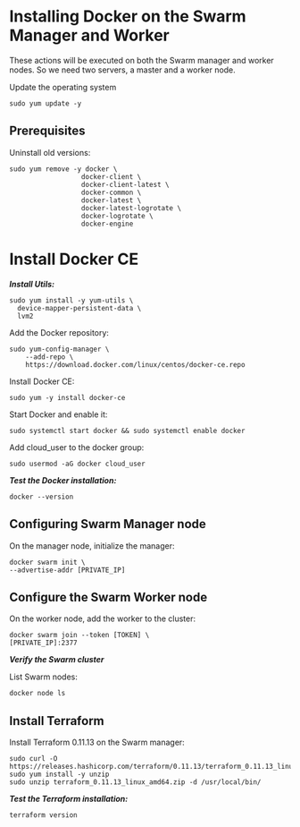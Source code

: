 # Installing Docker on the Swarm Manager and Worker

These actions will be executed on both the Swarm manager and worker nodes. So we need two servers, a master and a worker node.

Update the operating system

```
sudo yum update -y
```

## Prerequisites

Uninstall old versions:

````
sudo yum remove -y docker \
                  docker-client \
                  docker-client-latest \
                  docker-common \
                  docker-latest \
                  docker-latest-logrotate \
                  docker-logrotate \
                  docker-engine
````

# Install Docker CE

***Install Utils:***

````
sudo yum install -y yum-utils \
  device-mapper-persistent-data \
  lvm2
````

Add the Docker repository:

````
sudo yum-config-manager \
    --add-repo \
    https://download.docker.com/linux/centos/docker-ce.repo
````

Install Docker CE:

````
sudo yum -y install docker-ce
````

Start Docker and enable it:

````
sudo systemctl start docker && sudo systemctl enable docker
````

Add cloud_user to the docker group:

````
sudo usermod -aG docker cloud_user
````

***Test the Docker installation:***

````
docker --version
````

## Configuring Swarm Manager node
On the manager node, initialize the manager:

````
docker swarm init \
--advertise-addr [PRIVATE_IP]
````

## Configure the Swarm Worker node

On the worker node, add the worker to the cluster:

````
docker swarm join --token [TOKEN] \
[PRIVATE_IP]:2377
````

***Verify the Swarm cluster***

List Swarm nodes:

````
docker node ls
````

## Install Terraform

Install Terraform 0.11.13 on the Swarm manager:

````
sudo curl -O https://releases.hashicorp.com/terraform/0.11.13/terraform_0.11.13_linux_amd64.zip
sudo yum install -y unzip
sudo unzip terraform_0.11.13_linux_amd64.zip -d /usr/local/bin/
````

***Test the Terraform installation:***

````
terraform version
````